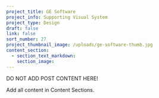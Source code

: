 ```yaml
---
project_title: GE Software
project_info: Supporting Visual System
project_type: Design
draft: false
link: false
sort_number: 27
project_thumbnail_image: /uploads/ge-software-thumb.jpg
content_section:
  - section_text_markdown:
    section_image:
---
```

DO NOT ADD POST CONTENT HERE!

Add all content in Content Sections.